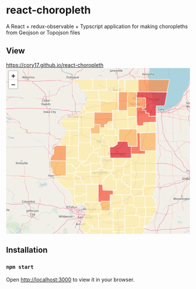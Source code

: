 # react-choropleth

A React + redux-observable + Typscript application for making choropleths from Geojson or Topojson files

## View

https://cory17.github.io/react-choropleth
![](https://github.com/cory17/react-choropleth/blob/master/images/choropleth-example.png)



## Installation

### `npm start`

Open [http://localhost:3000](http://localhost:3000) to view it in your browser.
